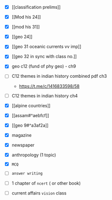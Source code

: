 - [x] [[classification prelims]]
- [x] [[Mod his 24]]
- [x] [[mod his 31]]
- [x] [[geo 24]]
- [x] [[geo 31 oceanic currents vv imp]]
- [x] [[geo 32 in sync with class no.]]

- [x] geo c12 (fund of phy geo) - ch9
- [ ] C12 themes in indian history combined pdf ch3
	- https://t.me/c/1416833598/58

- [ ] C12 themes in indian history ch4

- [x] [[alpine countries]]
- [x] [[assam#^aebfcf]]
- [x] [[geo 9#^a3af2a]]

- [x] magazine 
- [x] newspaper
- [x] anthropology (1 topic)
- [x] `MCQ`
- [ ] `answer writing`
- [ ] 1 chapter of `ncert` ( or other book)
- [ ] current affairs `vision` class